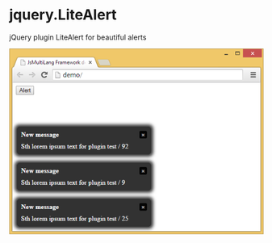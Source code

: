 # jquery.LiteAlert
jQuery plugin LiteAlert for beautiful alerts

![Alt text](screenshot.png "Plugin in work")

